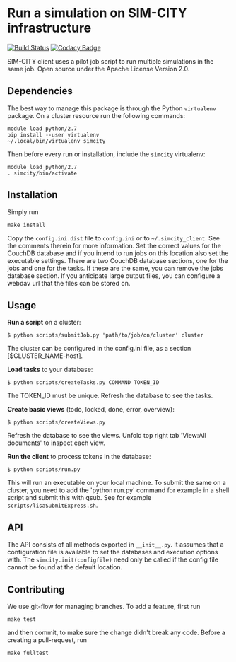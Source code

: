 # Run a simulation on SIM-CITY infrastructure

[![Build Status](https://travis-ci.org/NLeSC/sim-city-client.svg?branch=master)](https://travis-ci.org/NLeSC/sim-city-client)
[![Codacy Badge](https://api.codacy.com/project/badge/grade/60c3365bb4ad43aeba99954ac8a85433)](https://www.codacy.com/app/github_4/sim-city-client)

SIM-CITY client uses a pilot job script to run multiple simulations in the same job. Open source under the Apache License Version 2.0.

## Dependencies

The best way to manage this package is through the Python `virtualenv` package. On a cluster resource run the following commands:

    module load python/2.7
    pip install --user virtualenv
    ~/.local/bin/virtualenv simcity

Then before every run or installation, include the `simcity` virtualenv:

    module load python/2.7
    . simcity/bin/activate

## Installation

Simply run

    make install

Copy the `config.ini.dist` file to `config.ini` or to `~/.simcity_client`. See the comments therein for more information. Set the correct values for the CouchDB database and if you intend to run jobs on this location also set the executable settings. There are two CouchDB database sections, one for the jobs and one for the tasks. If these are the same, you can remove the jobs database section. If you anticipate large output files, you can configure a webdav url that the files can
be stored on.

## Usage

**Run a script** on a cluster:

    $ python scripts/submitJob.py 'path/to/job/on/cluster' cluster

The cluster can be configured in the config.ini file, as a section [$CLUSTER_NAME-host].

**Load tasks** to your database: 

	$ python scripts/createTasks.py COMMAND TOKEN_ID

The TOKEN_ID must be unique. Refresh the database to see the tasks.

**Create basic views** (todo, locked, done, error, overview):

	$ python scripts/createViews.py

Refresh the database to see the views. Unfold top right tab 'View:All documents' to inspect each view.

**Run the client** to process tokens in the database:
   
	$ python scripts/run.py

This will run an executable on your local machine. To submit the same on a cluster, you need to add the 'python run.py' command for example in a shell script and submit this with qsub. See for example `scripts/lisaSubmitExpress.sh`.

## API

The API consists of all methods exported in `__init__.py`. It assumes that a configuration file is available to set the databases and execution options with. The `simcity.init(configfile)` need only be called if the config file cannot be found at the default location.

## Contributing

We use git-flow for managing branches. To add a feature, first run

    make test

and then commit, to make sure the change didn't break any code. Before a creating a pull-request, run

    make fulltest
